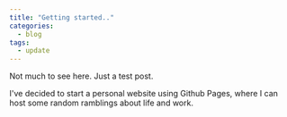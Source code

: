 ```yaml
---
title: "Getting started.."
categories:
  - blog
tags:
  - update
---
```


Not much to see here. Just a test post.

I've decided to start a personal website using Github Pages, where I can host some random ramblings about life and work.
